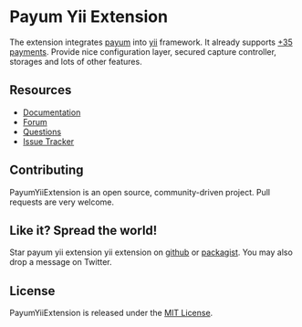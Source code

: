 # Payum Yii Extension

The extension integrates [payum](http://payum.forma-dev.com/documentation#Payum) into [yii](http://www.yiiframework.com/) framework.
It already supports [+35 payments](http://payum.forma-dev.com/documentation/Payum/supported-payments).
Provide nice configuration layer, secured capture controller, storages and lots of other features.

## Resources

* [Documentation](http://payum.forma-dev.com/documentation#PayumYiiExtension)
* [Forum](http://www.yiiframework.com/forum/index.php/topic/48571-payum-payment-extension/)
* [Questions](http://stackoverflow.com/questions/tagged/payum)
* [Issue Tracker](https://github.com/Payum/PayumYiiExtension/issues)

## Contributing

PayumYiiExtension is an open source, community-driven project. Pull requests are very welcome.

## Like it? Spread the world!

Star payum yii extension yii extension on [github](https://github.com/Payum/PayumYiiExtension) or [packagist](https://packagist.org/packages/payum/payum-yii-extension).
You may also drop a message on Twitter.

## License

PayumYiiExtension is released under the [MIT License](LICENSE).

